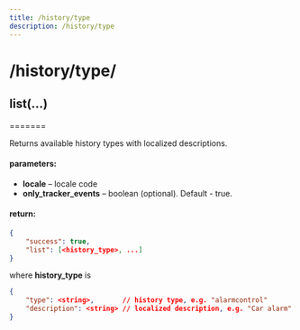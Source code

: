```yaml
---
title: /history/type
description: /history/type
---
```


# /history/type/

## list(…)
=======

Returns available history types with localized descriptions.

#### parameters:

*   **locale** – locale code
*   **only_tracker_events** – boolean (optional). Default - true.

#### return:

```json
{
    "success": true, 
    "list": [<history_type>, ...]
}
```   

where **history_type** is

```json
{
    "type": <string>,       // history type, e.g. "alarmcontrol"
    "description": <string> // localized description, e.g. "Car alarm"
}
```